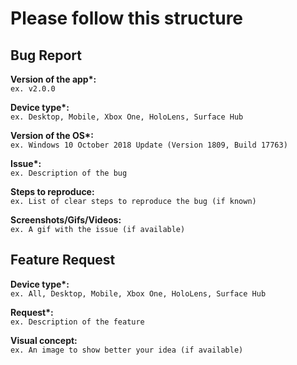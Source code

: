 # Please follow this structure

## Bug Report

<b>Version of the app*:</b><br>
`ex. v2.0.0`

<b>Device type*:</b><br>
`ex. Desktop, Mobile, Xbox One, HoloLens, Surface Hub`

<b>Version of the OS*:</b><br>
`ex. Windows 10 October 2018 Update (Version 1809, Build 17763)`

<b>Issue*:</b><br>
`ex. Description of the bug`

<b>Steps to reproduce:</b><br>
`ex. List of clear steps to reproduce the bug (if known)`

<b>Screenshots/Gifs/Videos:</b><br>
`ex. A gif with the issue (if available)`


## Feature Request

<b>Device type*:</b><br>
`ex. All, Desktop, Mobile, Xbox One, HoloLens, Surface Hub`

<b>Request*:</b><br>
`ex. Description of the feature`

<b>Visual concept:</b><br>
`ex. An image to show better your idea (if available)`
